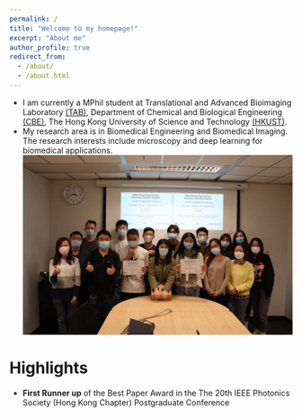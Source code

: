 ```yaml
---
permalink: /
title: "Welcome to my homepage!"
excerpt: "About me"
author_profile: true
redirect_from: 
  - /about/
  - /about.html
---
```


* I am currently a MPhil student at Translational and Advanced Bioimaging Laboratory [(TAB)](https://ttwwong.wixsite.com/tabhkust), Department of Chemical and Biological Engineering [(CBE)](https://cbe.ust.hk/index.php), The Hong Kong University of Science and Technology [(HKUST)](https://hkust.edu.hk/).  
* My research area is in Biomedical Engineering and Biomedical Imaging. The research interests include microscopy and deep learning for biomedical applications.  
![group photo](/images/2.jpeg)

Highlights
======
* <b>First Runner up</b> of the Best Paper Award in the The 20th IEEE Photonics Society (Hong Kong Chapter) Postgraduate Conference

